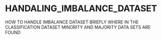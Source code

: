 # HANDALING_IMBALANCE_DATASET
HOW TO HANDLE IMBALANCE DATASET BRIEFLY
WHERE IN THE CLASSIFICATION DATASET MINORITY AND MAJORITY DATA SETS ARE FOUND 
